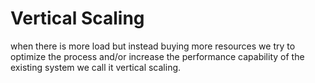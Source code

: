 # Vertical Scaling 
when there is more load but instead buying more resources we try to optimize the process 
and/or increase the performance capability of the existing system we call it vertical scaling.
